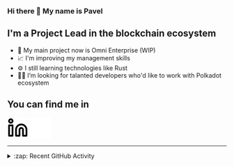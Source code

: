 ### Hi there 👋 My name is Pavel

## I'm a Project Lead in the blockchain ecosystem 

- 🚀 My main project now is Omni Enterprise (WIP)
- 📈 I'm improving my management skills
- ⚙️ I still learning technologies like Rust
- 🧑‍💻 I’m looking for talanted developers who'd like to work with Polkadot ecosystem

## You can find me in
[![website](./img/linkedin-light.svg)](https://www.linkedin.com/in/golovkinpl/)
[![website](./img/linkedin-dark.svg)](https://www.linkedin.com/in/golovkinpl/)

---

<details>
  <summary>:zap: Recent GitHub Activity</summary>
  
<!--START_SECTION:activity-->
1. 🎉 Merged PR [#265](https://github.com/nova-wallet/metadata-portal/pull/265) in [nova-wallet/metadata-portal](https://github.com/nova-wallet/metadata-portal)
2. 🎉 Merged PR [#263](https://github.com/nova-wallet/metadata-portal/pull/263) in [nova-wallet/metadata-portal](https://github.com/nova-wallet/metadata-portal)
3. 🎉 Merged PR [#260](https://github.com/nova-wallet/metadata-portal/pull/260) in [nova-wallet/metadata-portal](https://github.com/nova-wallet/metadata-portal)
4. 🎉 Merged PR [#259](https://github.com/nova-wallet/metadata-portal/pull/259) in [nova-wallet/metadata-portal](https://github.com/nova-wallet/metadata-portal)
5. 🎉 Merged PR [#258](https://github.com/nova-wallet/metadata-portal/pull/258) in [nova-wallet/metadata-portal](https://github.com/nova-wallet/metadata-portal)
<!--END_SECTION:activity-->

</details>
